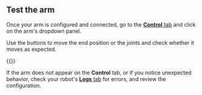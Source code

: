 ## Test the arm

Once your arm is configured and connected, go to the [**Control** tab](/platform/fleet/robots/#control) and click on the arm's dropdown panel.

Use the buttons to move the end position or the joints and check whether it moves as expected.

{{<imgproc src="/platform/build/configure/components/arm/control.png" resize="450x" declaredimensions=true alt="Arm control panel.">}}

If the arm does not appear on the **Control** tab, or if you notice unexpected behavior, check your robot's [**Logs** tab](/platform/fleet/robots/#logs) for errors, and review the configuration.
